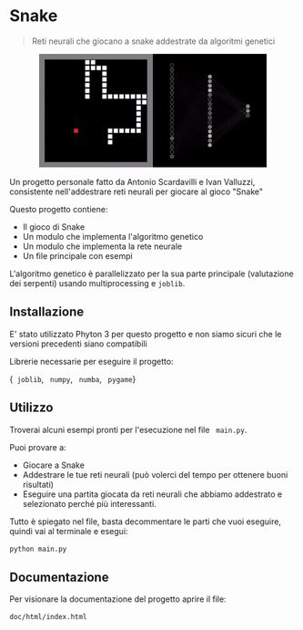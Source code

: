 # Snake
> Reti neurali che giocano a snake addestrate da algoritmi genetici

<p align = "center">
   <img src = "./animation.gif">
</p>


Un progetto personale fatto da Antonio Scardavilli e Ivan Valluzzi, consistente nell'addestrare reti neurali per giocare al gioco "Snake"

Questo progetto contiene:
- Il gioco di Snake
- Un modulo che implementa l'algoritmo genetico
- Un modulo che implementa la rete neurale
- Un file principale con esempi

L'algoritmo genetico è parallelizzato per la sua parte principale (valutazione dei serpenti) usando multiprocessing e ``joblib``.

## Installazione

E' stato utilizzato Phyton 3 per questo progetto e non siamo sicuri che le versioni precedenti siano compatibili

Librerie necessarie per eseguire il progetto:

{`` joblib``, `` numpy``, `` numba``, `` pygame``}

## Utilizzo

Troverai alcuni esempi pronti per l'esecuzione nel file `` main.py``.

Puoi provare a:
- Giocare a Snake
- Addestrare le tue reti neurali (può volerci del tempo per ottenere buoni risultati)
- Eseguire una partita giocata da reti neurali che abbiamo addestrato e selezionato perché più interessanti.

Tutto è spiegato nel file, basta decommentare le parti che vuoi eseguire, quindi vai al terminale e esegui:
```sh
python main.py
```

## Documentazione

Per visionare la documentazione del progetto aprire il file:

```sh
doc/html/index.html
```

